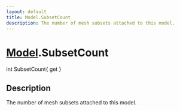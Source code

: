```yaml
---
layout: default
title: Model.SubsetCount
description: The number of mesh subsets attached to this model.
---
```

# [Model]({{site.url}}/Pages/StereoKit/Model.html).SubsetCount

<div class='signature' markdown='1'>
int SubsetCount{ get }
</div>

## Description
The number of mesh subsets attached to this model.

